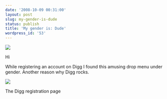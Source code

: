 ```yaml
---
date: '2008-10-09 00:31:00'
layout: post
slug: my-gender-is-dude
status: publish
title: 'My gender is: Dude'
wordpress_id: '53'
---
```


[![](http://1.bp.blogspot.com/_BQ0a8k-GX20/SOz9OcS5JrI/AAAAAAAABUo/GMl8e_f_x7o/s400/Untitled-1.png)](http://1.bp.blogspot.com/_BQ0a8k-GX20/SOz9OcS5JrI/AAAAAAAABUo/GMl8e_f_x7o/s1600-h/Untitled-1.png)  
  
Hi

While registering an account on Digg I found this amusing drop menu under gender. Another reason why Digg rocks.

![](http://2.bp.blogspot.com/_BQ0a8k-GX20/SOz9OhXVkUI/AAAAAAAABUw/afwaf4aOZrA/s400/Picture+5.png)

The Digg registration page  

